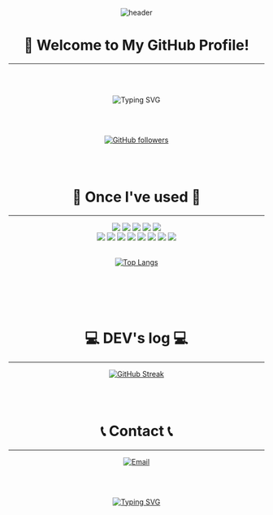 <div align="center">

![header](https://capsule-render.vercel.app/api?type=waving&color=gradient&height=120&animation=fadeIn&section=footer&text=🚗💨&fontAlign=70)

# :wave: Welcome to My GitHub Profile!
---

<br />
<br />

![Typing SVG](https://readme-typing-svg.herokuapp.com/?color=770000&lines=Nice+to+Meet+you!&font=Dancing+Script&size=70&center=true&vCenter=true&width=600&height=100)

<br />
<br />

<a href="https://github.com/ydj1215"><img src="https://img.shields.io/github/followers/ydj1215?style=social" alt="GitHub followers"></a>

<br />
<br />

# 🔨 Once I've used 🔨
---

<img src="https://img.shields.io/badge/JAVA-007396?style=for-the-badge&logo=Java&logoColor=white">
<img src="https://img.shields.io/badge/JavaScript-F7DF1E?style=for-the-badge&logo=JavaScript&logoColor=white">
<img src="https://img.shields.io/badge/Spring-6DB33F?style=for-the-badge&logo=Spring&logoColor=white">
<img src="https://img.shields.io/badge/HTML5-E34F26?style=for-the-badge&logo=HTML5&logoColor=white">
<img src="https://img.shields.io/badge/CSS3-1572B6?style=for-the-badge&logo=CSS3&logoColor=white"> <br>
<img src="https://img.shields.io/badge/MySQL-4479A1?style=for-the-badge&logo=MySQL&logoColor=white">
<img src="https://img.shields.io/badge/Oracle-F80000?style=for-the-badge&logo=Oracle&logoColor=white"> 
<img src="https://img.shields.io/badge/aws-232F3E?style=for-the-badge&logo=Amazon aws&logoColor=white">
<img src="https://img.shields.io/badge/Eclipse-2C2255?style=for-the-badge&logo=Eclipse%20IDE&logoColor=white">
<img src="https://img.shields.io/badge/VSCode-007ACC?style=for-the-badge&logo=VisualStudioCode&logoColor=white">
<img src="https://img.shields.io/badge/IntelliJ%20IDEA-000000?style=for-the-badge&logo=IntelliJ%20IDEA&logoColor=white">
<img src="https://img.shields.io/badge/Unity-000000?style=for-the-badge&logo=Unity&logoColor=white">
<img src="https://img.shields.io/badge/github-181717?style=for-the-badge&logo=github&logoColor=white">

<br />
<br />

[![Top Langs](https://github-readme-stats.vercel.app/api/top-langs/?username=ydj1215&layout=compact)]()

<br />
<br />
<br />
<br />

# 💻 DEV's log 💻
---

[![GitHub Streak](https://github-readme-streak-stats.herokuapp.com/?user=ydj1215&theme=tokyonight)]()

<br />
<br />

# 📞 Contact 📞
---

[![Email](https://img.shields.io/badge/Email-ydjdj2%40naver.com-9C0000?style=for-the-badge)](mailto:ydjdj2@naver.com)

<br />
<br />

[![Typing SVG](https://readme-typing-svg.herokuapp.com/?color=000000&lines=Have+a+Good+Day!&font=Dancing+Script&size=70&center=true&vCenter=true&width=600&height=100)](#)

<br />
